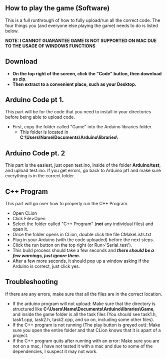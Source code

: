 
How to play the game (Software)
---

This is a full runthrough of how to fully upload/run all the correct code.
The four things you (and everyone else playing the game) needs to do is listed below.

**NOTE: I CANNOT GUARANTEE GAME IS NOT SUPPORTED ON MAC DUE TO THE USAGE OF WINDOWS FUNCTIONS**

## Download
* **On the top right of the screen, click the "Code" button, then download as zip.**
* **Then extract to a convenient place, such as your Desktop.**
## Arduino Code pt 1.

This part will be for the code that you need to install in your directories before being able to upload code.

* First, copy the folder called "Game" into the Arduino libraries folder.
  * This folder is located in **C:\\Users\\Name\\Documents\\Arduino\\libraries\\**
## Arduino Code pt. 2

This part is the easiest, just open test.ino, inside of the folder **Arduino/test**, and upload test.ino. If you get errors, go back to Arduino pt1 and make sure everything is in the correct folder.

## C++ Program

This part will go over how to properly run the C++ Program.

* Open CLion
* Click File>Open
* Select the folder called "C++ Program" (**not** any individual files) and open it.
* Once the folder opens in CLion, double click the file CMakeLists.txt
* Plug in your Arduino (with the code uploaded) before the next steps.
* Click the run button on the top right (or Run>'Serial_test').
* This build process should take a few seconds and ***there should be a few warnings, just ignore them.***
* After a few more seconds, it should pop up a window asking if the Arduino is correct, just click yes.

## Troubleshooting
If there are any errors, make sure that all the files are in the correct location.
* If the arduino program will not upload: Make sure that the directory is structured like **C:\\Users\\Name\\Documents\\Arduino\\libraries\\Game**, and inside the game folder is all the task files (You should see task1.h, task1.cpp, task2.h, task2.cpp, and so on, including some other files).
* If the C++ program is not running (The play button is greyed out): Make sure you open the entire folder and that CLion knows that it is apart of a project.
* If the C++ program quits after running with an error: Make sure you are not on a mac, I have not tested it with a mac and due to some of the dependencies, I suspect it may not work.
